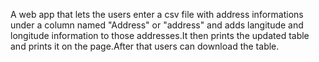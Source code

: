A web app that lets the users enter a csv file with address informations under a column named "Address" or "address" and adds langitude and longitude information
to those addresses.It then prints the updated table and prints it on the page.After that users can download the table.
